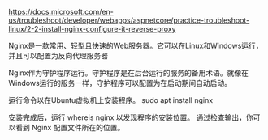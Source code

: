 https://docs.microsoft.com/en-us/troubleshoot/developer/webapps/aspnetcore/practice-troubleshoot-linux/2-2-install-nginx-configure-it-reverse-proxy

Nginx是一款常用、轻型且快速的Web服务器。它可以在Linux和Windows运行，并且可以配置为反向代理服务器

Nginx作为守护程序运行。守护程序是在后台运行的服务的备用术语。就像在Windows运行的服务一样，守护程序可以配置为在启动期间自动启动。

运行命令以在Ubuntu虚拟机上安装程序。
sudo apt install nginx

安装完成后，运行 whereis nginx 以发现程序的安装位置。 通过检查输出，你可以看到 Nginx 配置文件所在的位置。